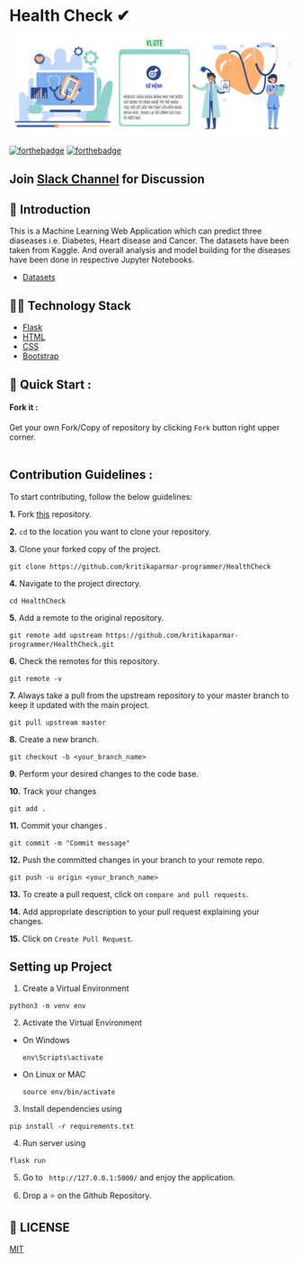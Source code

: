 # Health Check ✔

<p align="center">
  <a href="https://github.com/kritikaparmar-programmer/HealthCheck">
    <img src="https://github.com/kritikaparmar-programmer/HealthCheck/blob/main/static/bg_healthcheck.png" alt="image" >
  </a>

[![forthebadge](https://forthebadge.com/images/badges/built-with-love.svg)](https://forthebadge.com)
[![forthebadge](https://forthebadge.com/images/badges/made-with-python.svg)](https://forthebadge.com)
<p align="center"><h2>Join <a href="https://join.slack.com/t/newworkspace-bzg8318/shared_invite/zt-mkgixmly-GFjx2bFPetz837_V24h_1Q">Slack Channel</a> for Discussion</h2></p>

## 👀 Introduction

This is a Machine Learning Web Application which can predict three diaseases i.e. Diabetes, Heart disease and Cancer. The datasets have been taken from Kaggle. And overall analysis and model building for the diseases have been done in respective Jupyter Notebooks.
- [Datasets](https://github.com/kritikaparmar-programmer/HealthCheck/tree/main/Datasets)

## 👩‍💻 Technology Stack

* [Flask](https://github.com/pallets/flask)
* [HTML](https://www.w3.org/TR/html52/)
* [CSS](https://developer.mozilla.org/en-US/docs/Web/CSS)
* [Bootstrap](https://getbootstrap.com/)

## 🚀 Quick Start :

#### Fork it :

Get your own Fork/Copy of repository by clicking `Fork` button right upper corner.<br><br>

## Contribution Guidelines :

To start contributing, follow the below guidelines: 

**1.**  Fork [this](https://github.com/kritikaparmar-programmer/HealthCheck) repository.

**2.** `cd` to the location you want to clone your repository.

**3.**  Clone your forked copy of the project.
```
git clone https://github.com/kritikaparmar-programmer/HealthCheck

```

**4.** Navigate to the project directory.

```
cd HealthCheck
```

**5.** Add a remote to the original repository.

```
git remote add upstream https://github.com/kritikaparmar-programmer/HealthCheck.git
```

**6.** Check the remotes for this repository.

```
git remote -v
```

**7.** Always take a pull from the upstream repository to your master branch to keep it updated with the main project.

```
git pull upstream master
```

**8.** Create a new branch.

```
git checkout -b <your_branch_name>
```

**9.** Perform your desired changes to the code base.


**10.** Track your changes

```
git add . 
```

**11.** Commit your changes .

```
git commit -m "Commit message"
```

**12.** Push the committed changes in your branch to your remote repo.

```
git push -u origin <your_branch_name>
```

**13.** To create a pull request, click on `compare and pull requests`.


**14.** Add appropriate description to your pull request explaining your changes.


**15.** Click on `Create Pull Request`.


## Setting up Project

1. Create a Virtual Environment
```
python3 -m venv env
```

2. Activate the Virtual Environment
  - On Windows
    ``` 
    env\Scripts\activate
    ```
  - On Linux or MAC
    ```
    source env/bin/activate
    ```

3. Install dependencies using
```
pip install -r requirements.txt
```

4. Run server using
```
flask run
```
5. Go to ` http://127.0.0.1:5000/` and enjoy the application.

6. Drop a ⭐ on the Github Repository. 

## 📜 LICENSE

[MIT](https://github.com/kritikaparmar-programmer/HealthCheck/blob/main/LICENSE)

